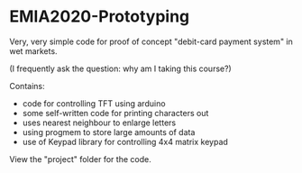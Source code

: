 # EMIA2020-Prototyping

Very, very simple code for proof of concept "debit-card payment system" in wet markets.

(I frequently ask the question: why am I taking this course?)

Contains:
- code for controlling TFT using arduino
- some self-written code for printing characters out
- uses nearest neighbour to enlarge letters
- using progmem to store large amounts of data
- use of Keypad library for controlling 4x4 matrix keypad

View the "project" folder for the code.
